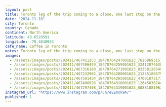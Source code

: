 ```yaml
---
layout: post
title: Toronto leg of the trip coming to a close, one last stop on the #worldcoffeetour, Made Rite, a super cool new cafe with a Lego espresso machine that some one obviously needs to buy for me.
date: "2024-11-18"
city: Toronto
country: Canada
continent: North America
latitude: 43.6529591
longitude: -79.4040933
cafe_name: Coffee in Toronto
notes: Toronto leg of the trip coming to a close, one last stop on the #worldcoffeetour, Made Rite, a super cool new cafe with a Lego espresso machine that some one obviously needs to buy for me.
images:
  - /assets/images/posts/202411/467411253_18478764247001623_7626869315748319732_n_18089993242502807.jpg
  - /assets/images/posts/202411/467406459_18478764259001623_324120746383507930_n_18330371452155144.jpg
  - /assets/images/posts/202411/467316180_18478764271001623_8336812654945298325_n_17888387571057224.jpg
  - /assets/images/posts/202411/467232902_18478764280001623_2133518657935953800_n_17856442836301195.jpg
  - /assets/images/posts/202411/467591434_18478764295001623_4700187317104006232_n_18114035536424051.jpg
  - /assets/images/posts/202411/467406926_18478764310001623_1264503674463437295_n_18117929950409967.jpg
  - /assets/images/posts/202411/467297408_18478764319001623_6088188196345981018_n_18024209774265407.jpg
instagram_url: "https://www.instagram.com/p/Cn7eEEmok9A/"
published: 1
---
```

